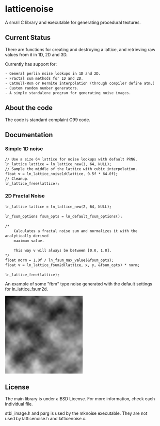 latticenoise
============

A small C library and executable for generating procedural textures.

Current Status
--------------

There are functions for creating and destroying a lattice, and retrieving raw values
from it in 1D, 2D and 3D.

Currently has support for:

    - General perlin noise lookups in 1D and 2D.
    - Fractal sum methods for 1D and 2D.
    - Catmull-Rom or Hermite interpolation (through compiler define atm.)
    - Custom random number generators.
    - A simple standalone program for generating noise images.

About the code
-------------

The code is standard complaint C99 code.

Documentation
-------------

### Simple 1D noise
```
// Use a size 64 lattice for noise lookups with default PRNG.
ln_lattice lattice = ln_lattice_new(1, 64, NULL);
// Sample the middle of the lattice with cubic interpolation.
float v = ln_lattice_noise1d(lattice, 0.5f * 64.0f);
// Cleanup. 
ln_lattice_free(lattice);
```

### 2D Fractal Noise
```
ln_lattice lattice = ln_lattice_new(2, 64, NULL);

ln_fsum_options fsum_opts = ln_default_fsum_options();

/*
    Calculates a fractal noise sum and normalizes it with the analytically derived
    maximum value.
    
    This way v will always be between [0.0, 1.0].
*/
float norm = 1.0f / ln_fsum_max_value(&fsum_opts);
float v = ln_lattice_fsum2d(lattice, x, y, &fsum_opts) * norm;

ln_lattice_free(lattice);
```

An example of some "fbm" type noise generated with the default settings for
ln_lattice_fsum2d.

![a pseudorandom cloud texture generated with the library](fsum_example.png)

License
-------

The main library is under a BSD License. For more information, check each 
individual file.

stbi_image.h and parg is used by the mknoise executable. They are not used by 
latticenoise.h and latticenoise.c.
